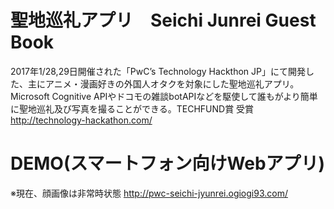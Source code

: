 # 聖地巡礼アプリ　Seichi Junrei Guest Book
2017年1/28,29日開催された「PwC’s Technology Hackthon JP」にて開発した、主にアニメ・漫画好きの外国人オタクを対象にした聖地巡礼アプリ。Microsoft Cognitive APIやドコモの雑談botAPIなどを駆使して誰もがより簡単に聖地巡礼及び写真を撮ることができる。TECHFUND賞 受賞<br>
http://technology-hackathon.com/

# DEMO(スマートフォン向けWebアプリ)
※現在、顔画像は非常時状態
http://pwc-seichi-jyunrei.ogiogi93.com/

